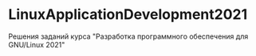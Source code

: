 # LinuxApplicationDevelopment2021
Решения заданий курса "Разработка программного обеспечения для GNU/Linux 2021" 
